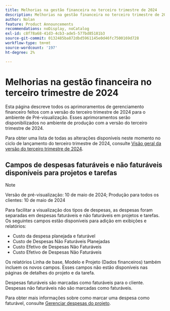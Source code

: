 ```yaml
---
title: Melhorias na gestão financeira no terceiro trimestre de 2024
description: Melhorias na gestão financeira no terceiro trimestre de 2024
author: Nolan
feature: Product Announcements
recommendations: noDisplay, noCatalog
exl-id: c8f78a68-41d3-4cb3-ade5-577bd85181b3
source-git-commit: 0132485ba872dbd5961145e0d46fc7500169d728
workflow-type: tm+mt
source-wordcount: '197'
ht-degree: 2%

---
```


# Melhorias na gestão financeira no terceiro trimestre de 2024

Esta página descreve todos os aprimoramentos de gerenciamento financeiro feitos com a versão do terceiro trimestre de 2024 para o ambiente de Pré-visualização. Esses aprimoramentos serão disponibilizados no ambiente de produção com a versão do terceiro trimestre de 2024.

Para obter uma lista de todas as alterações disponíveis neste momento no ciclo de lançamento do terceiro trimestre de 2024, consulte [Visão geral da versão do terceiro trimestre de 2024](/help/quicksilver/product-announcements/product-releases/24-q3-release-activity/24-q3-release-overview.md).

## Campos de despesas faturáveis e não faturáveis disponíveis para projetos e tarefas

>[!NOTE]
>
>Versão de pré-visualização: 10 de maio de 2024; Produção para todos os clientes: 10 de maio de 2024

Para facilitar a visualização dos tipos de despesas, as despesas foram separadas em despesas faturáveis e não faturáveis em projetos e tarefas. Os seguintes campos estão disponíveis para adição em exibições e relatórios:

* Custo da despesa planejada e faturável
* Custo de Despesas Não Faturáveis Planejadas
* Custo Efetivo de Despesas Não Faturáveis
* Custo Efetivo de Despesas Não Faturáveis

Os relatórios Linha de base, Modelo e Projeto (Dados financeiros) também incluem os novos campos. Esses campos não estão disponíveis nas páginas de detalhes do projeto e da tarefa.

Despesas faturáveis são marcadas como faturáveis para o cliente. Despesas não faturáveis não são marcadas como faturáveis.

Para obter mais informações sobre como marcar uma despesa como faturável, consulte [Gerenciar despesas do projeto](/help/quicksilver/manage-work/projects/project-finances/manage-project-expenses.md).
